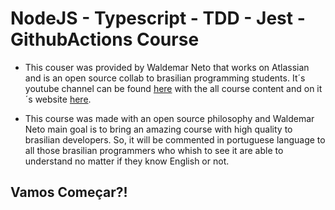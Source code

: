 # NodeJS - Typescript - TDD - Jest - GithubActions Course  
 + This couser was provided by Waldemar Neto that works on Atlassian and is an open source collab to brasilian programming students. It´s youtube channel can be found [here](https://www.youtube.com/watch?v=W2ld5xRS3cY&list=PLz_YTBuxtxt6_Zf1h-qzNsvVt46H8ziKh) with the all course content and on it´s website [here](https://www.nodejs-typescript-api.com/curso-gratis/).

 + This course was made with an open source philosophy and Waldemar Neto main goal is to bring an amazing course with high quality to brasilian developers. So, it will be commented in portuguese language to all those brasilian programmers who whish to see it are able to understand no matter if they know English or not.  

 ## Vamos Começar?!  

 
 